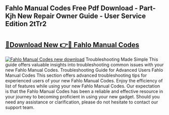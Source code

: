 ## Fahlo Manual Codes Free Pdf Download - Part-Kjh New Repair Owner Guide - User Service Edition 2tTr2

# <h2><a href="http://bc2899.oget.top/?id=Fahlo+Manual+Codes">🔗Download New 👉🔴 Fahlo Manual Codes</a></h2>

[![Fahlo Manual Codes new download](https://i.imgur.com/5g1atiW.png)](http://bc2899.oget.top/?id=Fahlo+Manual+Codes)
Troubleshooting Made Simple This guide offers valuable insights into troubleshooting common issues with your new Fahlo Manual Codes. Troubleshooting Guide for Advanced Users Fahlo Manual Codes This section offers advanced troubleshooting tips for experienced users of your new Fahlo Manual Codes. Enjoy the efficiency of list of features while using your new Fahlo Manual Codes. Our expectation is that the Fahlo Manual Codes has been a reliable and effective resource in your journey to becoming proficient in using your new gadget. Should you need any assistance or clarification, please do not hesitate to contact our support team.
